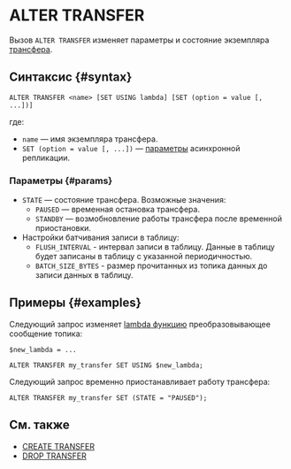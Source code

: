 # ALTER TRANSFER

Вызов `ALTER TRANSFER` изменяет параметры и состояние экземпляра [трансфера](../../../concepts/transfer.md).

## Синтаксис {#syntax}

```yql
ALTER TRANSFER <name> [SET USING lambda] [SET (option = value [, ...])]
```

где:

* `name` — имя экземпляра трансфера.
* `SET (option = value [, ...])` — [параметры](#params) асинхронной репликации.

### Параметры {#params}

* `STATE` — состояние трансфера. Возможные значения:
  * `PAUSED` — временная остановка трансфера.
  * `STANDBY` — возмобновление работы трансфера после временной приостановки.
* Настройки батчивания записи в таблицу:
  * `FLUSH_INTERVAL` - интервал записи в таблицу. Данные в таблицу будет записаны в таблицу с указанной периодичностью.
  * `BATCH_SIZE_BYTES` - размер прочитанных из топика данных до записи данных в таблицу.

## Примеры {#examples}

Следующий запрос изменяет [lambda функцию](expressions.md#lambda) преобразовывающее сообщение топика:

```yql
$new_lambda = ...

ALTER TRANSFER my_transfer SET USING $new_lambda;
```

Следующий запрос временно приостанавливает работу трансфера:

```yql
ALTER TRANSFER my_transfer SET (STATE = "PAUSED");
```


## См. также

* [CREATE TRANSFER](create-transfer.md)
* [DROP TRANSFER](drop-transfer.md)
